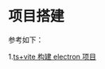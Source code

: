 # 项目搭建

参考如下：

1.[ts+vite 构建 electron 项目](https://blog.totominc.io/blog/electron-with-typescript-and-vite-as-a-build-system)
